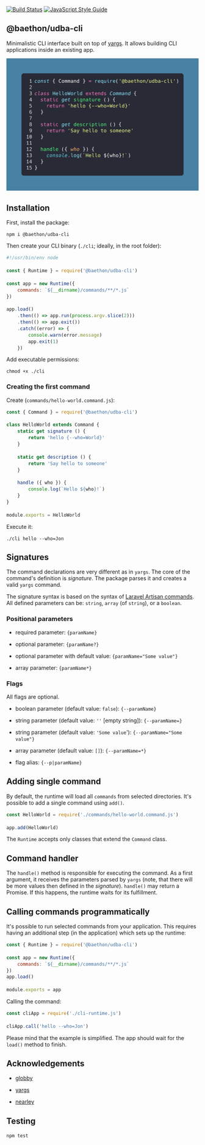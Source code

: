 [![Build Status](https://travis-ci.org/baethon/udbajs.svg?branch=master)](https://travis-ci.org/baethon/udbajs) 
[![JavaScript Style Guide](https://img.shields.io/badge/code_style-standard-brightgreen.svg)](https://standardjs.com)

## @baethon/udba-cli

Minimalistic CLI interface built on top of [yargs](http://yargs.js.org/). It allows building CLI applications inside an existing app.

![Command example](https://raw.githubusercontent.com/baethon/udbajs/master/packages/cli/example.png)

## Installation

First, install the package:

```
npm i @baethon/udba-cli
```

Then create your CLI binary (`./cli`; ideally, in the root folder):

```js
#!/usr/bin/env node

const { Runtime } = require('@baethon/udba-cli')

const app = new Runtime({
    commands: `${__dirname}/commands/**/*.js`
})

app.load()  
    .then(() => app.run(process.argv.slice(2)))  
    .then(() => app.exit())  
    .catch((error) => {    
        console.warn(error.message)    
        app.exit(1)  
    })
```

Add executable permissions:

```
chmod +x ./cli
```

### Creating the first command

Create (`commands/hello-world.command.js`):

```js
const { Command } = require('@baethon/udba-cli')

class HelloWorld extends Command {    
    static get signature () {
        return 'hello {--who=World}'
    }

    static get description () {
        return 'Say hello to someone'
    }

    handle ({ who }) {
        console.log(`Hello ${who}!`)
    }
}

module.exports = HelloWorld
```

Execute it:

```
./cli hello --who=Jon
```

## Signatures

The command declarations are very different as in `yargs`. The core of the command's definition is _signature_. The package parses it and creates a valid `yargs` command.

The signature syntax is based on the syntax of [Laravel Artisan commands](https://laravel.com/docs/6.x/artisan#defining-input-expectations). All defined parameters can be: `string`, `array` (of `string`), or a `boolean`.

### Positional parameters

- required parameter: `{paramName}`

- optional parameter: `{paramName?}`

- optional parameter with default value: `{paramName="Some value"}`

- array parameter: `{paramName*}`

### Flags

All flags are optional.

- boolean parameter (default value: `false`): `{--paramName}`

- string parameter (default value: `''` [empty string]): `{--paramName=}`

- string parameter (default value: `'Some value`'): `{--paramName="Some value"}`

- array parameter (default value: `[]`): `{--paramName=*}`

- flag alias: `{--p|paramName}`

## Adding single command

By default, the runtime will load all `commands` from selected directories. It's possible to add a single command using `add()`.

```js
const HelloWorld = require('./commands/hello-world.command.js')

app.add(HelloWorld)
```

The `Runtime` accepts only classes that extend the `Command` class.

## Command handler

The `handle()` method is responsible for executing the command. As a first argument, it receives the parameters parsed by `yargs` (note, that there will be more values then defined in the _signature_). `handle()` may return a Promise. If this happens, the runtime waits for its fulfillment.

## Calling commands programmatically

It's possible to run selected commands from your application. This requires having an additional step (in the application) which sets up the runtime:

```js
const { Runtime } = require('@baethon/udba-cli')

const app = new Runtime({
    commands: `${__dirname}/commands/**/*.js`
})
app.load()

module.exports = app
```

Calling the command:

```js
const cliApp = require('./cli-runtime.js')

cliApp.call('hello --who=Jon')
```

Please mind that the example is simplified. The app should wait for the `load()` method to finish.

## Acknowledgements

- [globby](https://github.com/sindresorhus/globby)

- [yargs](http://yargs.js.org/)

- [nearley](https://github.com/kach/nearley)

## Testing

```
npm test
```
